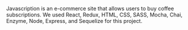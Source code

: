 Javascription is an e-commerce site that allows users to buy coffee subscriptions. We used React, Redux, HTML, CSS, SASS, Mocha, Chai, Enzyme, Node, Express, and Sequelize for this project. 
